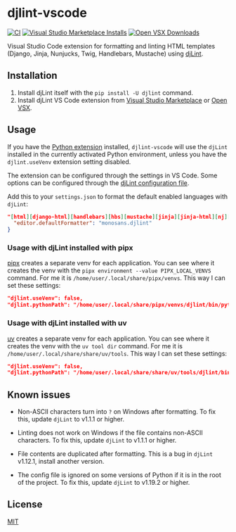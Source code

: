# djlint-vscode

[![CI](https://github.com/djlint/djlint-vscode/actions/workflows/ci.yml/badge.svg)](https://github.com/djlint/djlint-vscode/actions/workflows/ci.yml)
[![Visual Studio Marketplace Installs](https://img.shields.io/visual-studio-marketplace/i/monosans.djlint?label=Visual%20Studio%20Marketplace%20installs&logo=visualstudio)](https://marketplace.visualstudio.com/items?itemName=monosans.djlint)
[![Open VSX Downloads](https://img.shields.io/open-vsx/dt/monosans/djlint?label=Open%20VSX%20downloads&logo=vscodium)](https://open-vsx.org/extension/monosans/djlint)

Visual Studio Code extension for formatting and linting HTML templates (Django, Jinja, Nunjucks, Twig, Handlebars, Mustache) using [djLint](https://djlint.com).

## Installation

1. Install djLint itself with the `pip install -U djlint` command.
1. Install djLint VS Code extension from [Visual Studio Marketplace](https://marketplace.visualstudio.com/items?itemName=monosans.djlint) or [Open VSX](https://open-vsx.org/extension/monosans/djlint).

## Usage

If you have the [Python extension](https://marketplace.visualstudio.com/items?itemName=ms-python.python) installed, `djlint-vscode` will use the `djLint` installed in the currently activated Python environment, unless you have the `djlint.useVenv` extension setting disabled.

The extension can be configured through the settings in VS Code. Some options can be configured through the [djLint configuration file](https://djlint.com/docs/configuration/).

Add this to your `settings.json` to format the default enabled languages with `djLint`:

```json
"[html][django-html][handlebars][hbs][mustache][jinja][jinja-html][nj][njk][nunjucks][twig]": {
  "editor.defaultFormatter": "monosans.djlint"
}
```

### Usage with djLint installed with pipx

[pipx](https://pypi.org/project/pipx/) creates a separate venv for each application. You can see where it creates the venv with the `pipx environment --value PIPX_LOCAL_VENVS` command. For me it is `/home/user/.local/share/pipx/venvs`. This way I can set these settings:

```json
"djlint.useVenv": false,
"djlint.pythonPath": "/home/user/.local/share/pipx/venvs/djlint/bin/python",
```

### Usage with djLint installed with uv

[uv](https://pypi.org/project/uv/) creates a separate venv for each application. You can see where it creates the venv with the `uv tool dir` command. For me it is `/home/user/.local/share/share/uv/tools`. This way I can set these settings:

```json
"djlint.useVenv": false,
"djlint.pythonPath": "/home/user/.local/share/share/uv/tools/djlint/bin/python",
```

## Known issues

- Non-ASCII characters turn into `?` on Windows after formatting. To fix this, update `djLint` to v1.1.1 or higher.

- Linting does not work on Windows if the file contains non-ASCII characters. To fix this, update `djLint` to v1.1.1 or higher.

- File contents are duplicated after formatting. This is a bug in `djLint` v1.12.1, install another version.

- The config file is ignored on some versions of Python if it is in the root of the project. To fix this, update `djLint` to v1.19.2 or higher.

## License

[MIT](https://github.com/djlint/djlint-vscode/blob/main/LICENSE)
